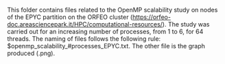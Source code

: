 This folder contains files related to the OpenMP scalability study on nodes of the EPYC partition on the ORFEO cluster (https://orfeo-doc.areasciencepark.it/HPC/computational-resources/). The study was carried out for an increasing number of processes, from 1 to 6, for 64 threads. The naming of files follows the following rule: $openmp_scalability_#processes_EPYC.txt. The other file is the graph produced (.png).
